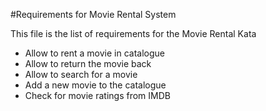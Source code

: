 #Requirements for Movie Rental System

This file is the list of requirements for the Movie Rental Kata

- Allow to rent a movie in catalogue
- Allow to return the movie back
- Allow to search for a movie
- Add a new movie to the catalogue
- Check for movie ratings from IMDB

